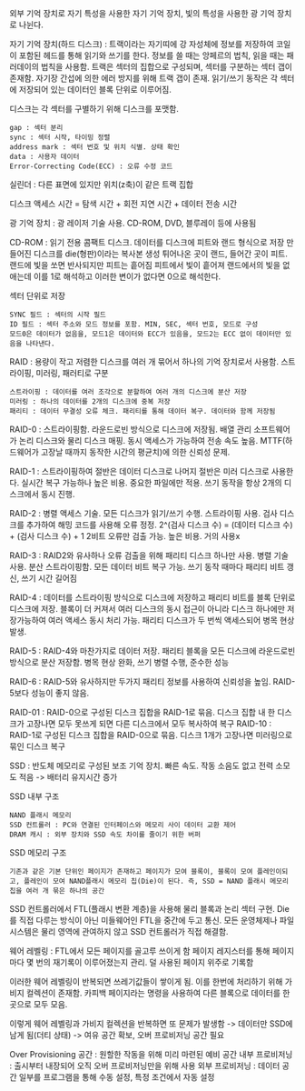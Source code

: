 외부 기억 장치로 자기 특성을 사용한 자기 기억 장치, 빛의 특성을 사용한 광 기억 장치로 나뉜다.

자기 기억 장치(하드 디스크) : 트랙이라는 자기띠에 강 자성체에 정보를 저장하여 코일이 포함된 헤드를 통해 읽기와 쓰기를 한다.
정보를 쓸 때는 앙페르의 법칙, 읽을 때는 패러데이의 법칙을 사용함.
트랙은 섹터의 집합으로 구성되며, 섹터를 구분하는 섹터 갭이 존재함. 자기장 간섭에 의한 에러 방지를 위해 트랙 갭이 존재.
읽기/쓰기 동작은 각 섹터에 저장되어 있는 데이터인 블록 단위로 이루어짐.

디스크는 각 섹터를 구별하기 위해 디스크를 포맷함.

    gap : 섹터 분리
    sync : 섹터 시작, 타이밍 정렬
    address mark : 섹터 번호 및 위치 식별. 상태 확인
    data : 사용자 데이터
    Error-Correcting Code(ECC) : 오류 수정 코드

실린더 : 다른 표면에 있지만 위치(z축)이 같은 트랙 집합

디스크 액세스 시간 = 탐색 시간 + 회전 지연 시간 + 데이터 전송 시간

광 기억 장치 : 광 레이저 기술 사용. CD-ROM, DVD, 블루레이 등에 사용됨

CD-ROM : 읽기 전용 콤팩트 디스크. 데이터를 디스크에 피트와 랜드 형식으로 저장
만들어진 디스크를 die(형판)이라는 복사본 생성
튀어나온 곳이 랜드, 들어간 곳이 피트. 랜드에 빛을 쏘면 반사되지만 피트는 흩어짐
피트에서 빛이 흩어져 랜드에서의 빛을 없애는데 이를 1로 해석하고 이러한 변이가 없다면 0으로 해석한다.

섹터 단위로 저장

    SYNC 필드 : 섹터의 시작 필드
    ID 필드 : 섹터 주소와 모드 정보를 포함. MIN, SEC, 섹터 번호, 모드로 구성
    모드0은 데이터가 없음을, 모드1은 데이터와 ECC가 있음을, 모드2는 ECC 없이 데이터만 있음을 나타낸다.

RAID : 용량이 작고 저렴한 디스크를 여러 개 묶어서 하나의 기억 장치로서 사용함. 스트라이핑, 미러링, 패러티로 구분

    스트라이핑 : 데이터를 여러 조각으로 분할하여 여러 개의 디스크에 분산 저장
    미러링 : 하나의 데이터를 2개의 디스크에 중복 저장
    패리티 : 데이터 무결성 오류 체크. 패리티를 통해 데이터 복구. 데이터와 함께 저장됨

RAID-0 : 스트라이핑함. 라운드로빈 방식으로 디스크에 저장됨. 배열 관리 소프트웨어가 논리 디스크와 물리 디스크 매핑.
동시 액세스가 가능하여 전송 속도 높음. MTTF(하드웨어가 고장날 때까지 동작한 시간의 평균치)에 의한 신뢰성 문제.

RAID-1 : 스트라이핑하여 절반은 데이터 디스크로 나머지 절반은 미러 디스크로 사용한다. 실시간 복구 가능하나 높은 비용. 중요한 파일에만 적용. 쓰기 동작을 항상 2개의 디스크에서 동시 진행.

RAID-2 : 병렬 액세스 기술. 모든 디스크가 읽기/쓰기 수행. 스트라이핑 사용. 검사 디스크를 추가하여 해밍 코드를 사용해 오류 정정.
2^(검사 디스크 수) = (데이터 디스크 수) + (검사 디스크 수) + 1
2비트 오류만 검출 가능. 높은 비용. 거의 사용x

RAID-3 : RAID2와 유사하나 오류 검출을 위해 패리티 디스크 하나만 사용. 병렬 기술 사용. 분산 스트라이핑함.
모든 데이터 비트 복구 가능. 쓰기 동작 때마다 패리티 비트 갱신, 쓰기 시간 길어짐

RAID-4 : 데이터를 스트라이핑 방식으로 디스크에 저장하고 패리티 비트를 블록 단위로 디스크에 저장. 블록이 더 커져서 여러 디스크의 동시 접근이 아니라 디스크 하나에만 저장가능하여 여러 액세스 동시 처리 가능. 패리티 디스크가 두 번씩 액세스되어 병목 현상 발생.

RAID-5 : RAID-4와 마찬가지로 데이터 저장. 패리티 블록을 모든 디스크에 라운드로빈 방식으로 분산 저장함. 병목 현상 완화, 쓰기 병렬 수행, 준수한 성능

RAID-6 : RAID-5와 유사하지만 두가지 패리티 정보를 사용하여 신뢰성을 높임. RAID-5보다 성능이 좋지 않음.

RAID-01 : RAID-0으로 구성된 디스크 집합을 RAID-1로 묶음. 디스크 집합 내 한 디스크가 고장나면 모두 못쓰게 되면 다른 디스크에서 모두 복사하여 복구
RAID-10 : RAID-1로 구성된 디스크 집합을 RAID-0으로 묶음. 디스크 1개가 고장나면 미러링으로 묶인 디스크 복구

SSD : 반도체 메모리로 구성된 보조 기억 장치. 빠른 속도. 작동 소음도 없고 전력 소모도 적음 -> 배터리 유지시간 증가

SSD 내부 구조

    NAND 플래시 메모리
    SSD 컨트롤러 : PC와 연결된 인터페이스와 메모리 사이 데이터 교환 제어
    DRAM 캐시 : 외부 장치와 SSD 속도 차이를 줄이기 위한 버퍼

SSD 메모리 구조

    기존과 같은 기본 단위인 페이지가 존재하고 페이지가 모여 블록이, 블록이 모여 플레인이되고, 플레인이 모여 NAND플래시 메모리 칩(Die)이 된다. 즉, SSD = NAND 플래시 메모리 칩을 여러 개 묶은 하나의 공간

SSD 컨트롤러에서 FTL(플래시 변환 계층)을 사용해 물리 블록과 논리 섹터 구현. Die를 직접 다루는 방식이 아닌 미들웨어인 FTL을 중간에 두고 통신. 모든 운영체제나 파일 시스템은 물리 영역에 관여하지 않고 SSD 컨트롤러가 직접 해결함.

웨어 레벨링 : FTL에서 모든 페이지를 골고루 쓰이게 함
페이지 레지스터를 통해 페이지마다 몇 번의 재기록이 이루어졌는지 관리. 덜 사용된 페이지 위주로 기록함

이러한 웨어 레벨링이 반복되면 쓰레기값들이 쌓이게 됨. 이를 한번에 처리하기 위해 가비지 컬렉션이 존재함. 카피백 페이지라는 명령을 사용하여 다른 블록으로 데이터를 한 곳으로 모두 모음.

이렇게 웨어 레벨링과 가비지 컬렉션을 반복하면 또 문제가 발생함 -> 데이터만 SSD에 남게 됨(더티 상태) -> 여유 공간 확보, 오버 프로비저닝 공간 필요

Over Provisioning 공간 : 원할한 작동을 위해 미리 마련된 예비 공간
    내부 프로비저닝 : 출시부터 내장되어 오직 오버 프로비저닝만을 위해 사용
    외부 프로비저닝 : 데이터 공간 일부를 프로그램을 통해 수동 설정, 특정 조건에서 자동 설정